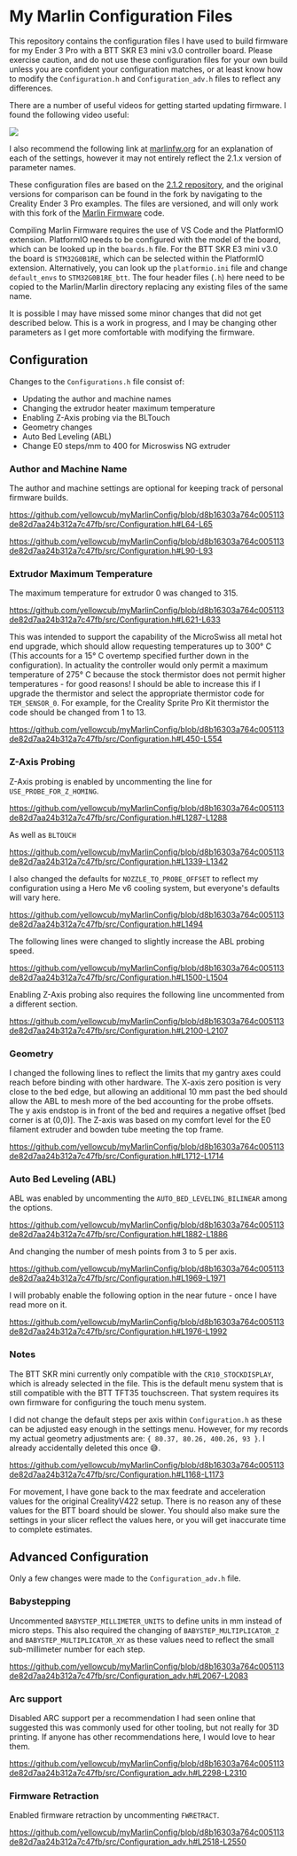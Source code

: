 # My Marlin Configuration Files

This repository contains the configuration files I have used to build firmware for my Ender 3 Pro with a BTT SKR E3 mini v3.0 controller board.  Please exercise caution, and do not use these configuration files for your own build unless you are confident your configuration matches, or at least know how to modify the `Configuration.h` and `Configuration_adv.h` files to reflect any differences.

There are a number of useful videos for getting started updating firmware.  I found the following video useful:

[![](https://img.youtube.com/vi/fIl5X2ffdyo/hqdefault.jpg)](https://youtu.be/fIl5X2ffdyo)

I also recommend the following link at [marlinfw.org](https://marlinfw.org/docs/configuration/configuration.html) for an explanation of each of the settings, however it may not entirely reflect the 2.1.x version of parameter names.

These configuration files are based on the [2.1.2 repository](https://github.com/MarlinFirmware/Configurations/releases/tag/2.1.2), and the original versions for comparison can be found in the fork by navigating to the Creality Ender 3 Pro examples.  The files are versioned, and will only work with this fork of the [Marlin Firmware](https://github.com/MarlinFirmware/Marlin/tree/2.1.2) code.

Compiling Marlin Firmware requires the use of VS Code and the PlatformIO extension.  PlatformIO needs to be configured with the model of the board, which can be looked up in the `boards.h` file.  For the BTT SKR E3 mini v3.0 the board is `STM32G0B1RE`, which can be selected within the PlatformIO extension.  Alternatively, you can look up the `platformio.ini` file and change `default_envs` to `STM32G0B1RE_btt`.  The four header files (`.h`) here need to be copied to the Marlin/Marlin directory replacing any existing files of the same name.

It is possible I may have missed some minor changes that did not get described below.  This is a work in progress, and I may be changing other parameters as I get more comfortable with modifying the firmware.

## Configuration

Changes to the `Configurations.h` file consist of:

  - Updating the author and machine names
  - Changing the extrudor heater maximum temperature
  - Enabling Z-Axis probing via the BLTouch
  - Geometry changes
  - Auto Bed Leveling (ABL)
  - Change E0 steps/mm to 400 for Microswiss NG extruder

### Author and Machine Name
The author and machine settings are optional for keeping track of personal firmware builds.

https://github.com/yellowcub/myMarlinConfig/blob/d8b16303a764c005113de82d7aa24b312a7c47fb/src/Configuration.h#L64-L65

https://github.com/yellowcub/myMarlinConfig/blob/d8b16303a764c005113de82d7aa24b312a7c47fb/src/Configuration.h#L90-L93

### Extrudor Maximum Temperature
The maximum temperature for extrudor 0 was changed to 315.

https://github.com/yellowcub/myMarlinConfig/blob/d8b16303a764c005113de82d7aa24b312a7c47fb/src/Configuration.h#L621-L633

This was intended to support the capability of the MicroSwiss all metal hot end upgrade, which should allow requesting temperatures up to 300&deg; C (This accounts for a 15&deg; C overtemp specified further down in the configuration).  In actuality the controller would only permit a maximum temperature of 275&deg; C because the stock thermistor does not permit higher temperatures - for good reasons!  I should be able to increase this if I upgrade the thermistor and select the appropriate thermistor code for `TEM_SENSOR_0`.  For example, for the Creality Sprite Pro Kit thermistor the code should be changed from 1 to 13.

https://github.com/yellowcub/myMarlinConfig/blob/d8b16303a764c005113de82d7aa24b312a7c47fb/src/Configuration.h#L450-L554

### Z-Axis Probing

Z-Axis probing is enabled by uncommenting the line for `USE_PROBE_FOR_Z_HOMING`.

https://github.com/yellowcub/myMarlinConfig/blob/d8b16303a764c005113de82d7aa24b312a7c47fb/src/Configuration.h#L1287-L1288

As well as `BLTOUCH`

https://github.com/yellowcub/myMarlinConfig/blob/d8b16303a764c005113de82d7aa24b312a7c47fb/src/Configuration.h#L1339-L1342

I also changed the defaults for `NOZZLE_TO_PROBE_OFFSET` to reflect my configuration using a Hero Me v6 cooling system, but everyone's defaults will vary here.

https://github.com/yellowcub/myMarlinConfig/blob/d8b16303a764c005113de82d7aa24b312a7c47fb/src/Configuration.h#L1494

The following lines were changed to slightly increase the ABL probing speed.

https://github.com/yellowcub/myMarlinConfig/blob/d8b16303a764c005113de82d7aa24b312a7c47fb/src/Configuration.h#L1500-L1504

Enabling Z-Axis probing also requires the following line uncommented from a different section.

https://github.com/yellowcub/myMarlinConfig/blob/d8b16303a764c005113de82d7aa24b312a7c47fb/src/Configuration.h#L2100-L2107

### Geometry

I changed the following lines to reflect the limits that my gantry axes could reach before binding with other hardware.  The X-axis zero position is very close to the bed edge, but allowing an additional 10 mm past the bed should allow the ABL to mesh more of the bed accounting for the probe offsets.  The y axis endstop is in front of the bed and requires a negative offset [bed corner is at (0,0)].  The Z-axis was based on my comfort level for the E0 filament extruder and bowden tube meeting the top frame.

https://github.com/yellowcub/myMarlinConfig/blob/d8b16303a764c005113de82d7aa24b312a7c47fb/src/Configuration.h#L1712-L1714

### Auto Bed Leveling (ABL)

ABL was enabled by uncommenting the `AUTO_BED_LEVELING_BILINEAR` among the options.

https://github.com/yellowcub/myMarlinConfig/blob/d8b16303a764c005113de82d7aa24b312a7c47fb/src/Configuration.h#L1882-L1886

And changing the number of mesh points from 3 to 5 per axis.

https://github.com/yellowcub/myMarlinConfig/blob/d8b16303a764c005113de82d7aa24b312a7c47fb/src/Configuration.h#L1969-L1971

I will probably enable the following option in the near future - once I have read more on it.

https://github.com/yellowcub/myMarlinConfig/blob/d8b16303a764c005113de82d7aa24b312a7c47fb/src/Configuration.h#L1976-L1992

### Notes

The BTT SKR mini currently only compatible with the `CR10_STOCKDISPLAY`, which is already selected in the file.  This is the default menu system that is still compatible with the BTT TFT35 touchscreen.  That system requires its own firmware for configuring the touch menu system.

I did not change the default steps per axis within `Configuration.h` as these can be adjusted easy enough in the settings menu.  However, for my records my actual geometry adjustments are: `{ 80.37, 80.26, 400.26, 93 }`.  I already accidentally deleted this once 😅.

https://github.com/yellowcub/myMarlinConfig/blob/d8b16303a764c005113de82d7aa24b312a7c47fb/src/Configuration.h#L1168-L1173

For movement, I have gone back to the max feedrate and acceleration values for the original CrealityV422 setup.  There is no reason any of these values for the BTT board should be slower.  You should also make sure the settings in your slicer reflect the values here, or you will get inaccurate time to complete estimates.

## Advanced Configuration

Only a few changes were made to the `Configuration_adv.h` file.

### Babystepping

Uncommented `BABYSTEP_MILLIMETER_UNITS` to define units in mm instead of micro steps.  This also required the changing of `BABYSTEP_MULTIPLICATOR_Z` and `BABYSTEP_MULTIPLICATOR_XY` as these values need to reflect the small sub-millimeter number for each step.

https://github.com/yellowcub/myMarlinConfig/blob/d8b16303a764c005113de82d7aa24b312a7c47fb/src/Configuration_adv.h#L2067-L2083

### Arc support

Disabled ARC support per a recommendation I had seen online that suggested this was commonly used for other tooling, but not really for 3D printing.  If anyone has other recommendations here, I would love to hear them.

https://github.com/yellowcub/myMarlinConfig/blob/d8b16303a764c005113de82d7aa24b312a7c47fb/src/Configuration_adv.h#L2298-L2310

### Firmware Retraction

Enabled firmware retraction by uncommenting `FWRETRACT`.

https://github.com/yellowcub/myMarlinConfig/blob/d8b16303a764c005113de82d7aa24b312a7c47fb/src/Configuration_adv.h#L2518-L2550

